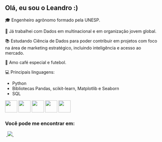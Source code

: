 ## Olá, eu sou o Leandro :)

🎓 Engenheiro agrônomo formado pela UNESP.

🔎 Já trabalhei com Dados em multinacional e em organização jovem global.

📚 Estudando Ciência de Dados para poder contribuir em projetos com foco na área de marketing estratégico, incluindo inteligência e acesso ao mercado.

💬 Amo café especial e futebol.

💻 Principais linguagens:
- Python
- Bibliotecas Pandas, scikit-learn, Matplotlib e Seaborn
- SQL
  
<div display ="inline">
  <img src="https://cdn.jsdelivr.net/gh/devicons/devicon@latest/icons/python/python-original.svg" width="40" height="40" />
  <img src="https://cdn.jsdelivr.net/gh/devicons/devicon@latest/icons/pandas/pandas-original.svg" width="40" height="40" />
  <img src="https://cdn.jsdelivr.net/gh/devicons/devicon@latest/icons/scikitlearn/scikitlearn-original.svg" width="40" height="40" />        
  <img src="https://cdn.jsdelivr.net/gh/devicons/devicon@latest/icons/matplotlib/matplotlib-original-wordmark.svg" width="40" height="40" />
  <img src="https://cdn.jsdelivr.net/gh/devicons/devicon@latest/icons/azuresqldatabase/azuresqldatabase-original.svg" width="40" height="40" />               
</div>


### Você pode me encontrar em:

&nbsp;<a href="https://br.linkedin.com/in/leandroboteon">
  <img src="https://img.shields.io/badge/linkedin-%230077B5.svg?style=for-the-badge&logo=linkedin&logoColor=white">
</a>&nbsp;

